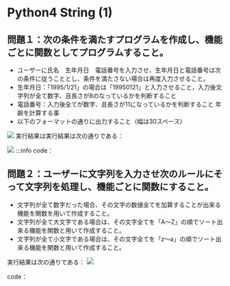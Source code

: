 # Python4 String (1)
## 問題１：次の条件を満たすプログラムを作成し、機能ごとに関数としてプログラムすること。

- ユーザーに氏名　生年月日　電話番号を入力させ、生年月日と電話番号は次の条件に従うこととし、条件を満たさない場合は再度入力させること。
- 生年月日：「1995/1/21」の場合は「19950121」と入力させること，入力後文字列が全て数字、且長さが8のなっているかを判断すること
- 電話番号：入力後全てが数字、且長さが11になっているかを判断すること
年齢を計算する事
- 以下のフォーマットの通りに出力すること（幅は30スペース）

![](https://i.imgur.com/KAhq2ZX.png)
実行結果は実行結果は次の通りである：

![](https://i.imgur.com/GNpQ6Ol.png)
:::info
code：

## 問題２：ユーザーに文字列を入力させ次のルールにそって文字列を処理し、機能ごとに関数にすること。

- 文字列が全て数字だった場合、その文字の数値全てを加算することが出来る機能を関数を用いて作成すること。
- 文字列が全て大文字である場合は、その文字全てを「A～Z」の順でソート出来る機能を関数と用いて作成すること。
- 文字列が全て小文字である場合は、その文字全てを「z～a」の順でソート出来る機能を関数と用いて作成すること。


実行結果は次の通りである：
![](https://i.imgur.com/6TtBwrd.png)


code：

